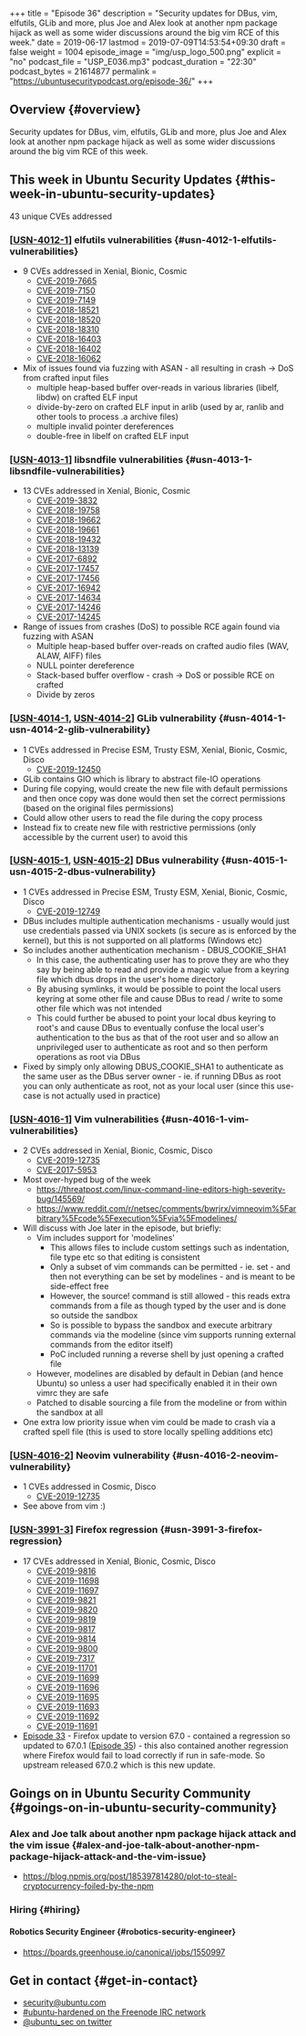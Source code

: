 +++
title = "Episode 36"
description = "Security updates for DBus, vim, elfutils, GLib and more, plus Joe and Alex look at another npm package hijack as well as some wider discussions around the big vim RCE of this week."
date = 2019-06-17
lastmod = 2019-07-09T14:53:54+09:30
draft = false
weight = 1004
episode_image = "img/usp_logo_500.png"
explicit = "no"
podcast_file = "USP_E036.mp3"
podcast_duration = "22:30"
podcast_bytes = 21614877
permalink = "https://ubuntusecuritypodcast.org/episode-36/"
+++

## Overview {#overview}

Security updates for DBus, vim, elfutils, GLib and more, plus Joe and Alex look at another npm package hijack as well as some wider discussions around the big vim RCE of this week.


## This week in Ubuntu Security Updates {#this-week-in-ubuntu-security-updates}

43 unique CVEs addressed


### [[USN-4012-1](https://usn.ubuntu.com/4012-1/)] elfutils vulnerabilities {#usn-4012-1-elfutils-vulnerabilities}

-   9 CVEs addressed in Xenial, Bionic, Cosmic
    -   [CVE-2019-7665](https://people.canonical.com/~ubuntu-security/cve/CVE-2019-7665)
    -   [CVE-2019-7150](https://people.canonical.com/~ubuntu-security/cve/CVE-2019-7150)
    -   [CVE-2019-7149](https://people.canonical.com/~ubuntu-security/cve/CVE-2019-7149)
    -   [CVE-2018-18521](https://people.canonical.com/~ubuntu-security/cve/CVE-2018-18521)
    -   [CVE-2018-18520](https://people.canonical.com/~ubuntu-security/cve/CVE-2018-18520)
    -   [CVE-2018-18310](https://people.canonical.com/~ubuntu-security/cve/CVE-2018-18310)
    -   [CVE-2018-16403](https://people.canonical.com/~ubuntu-security/cve/CVE-2018-16403)
    -   [CVE-2018-16402](https://people.canonical.com/~ubuntu-security/cve/CVE-2018-16402)
    -   [CVE-2018-16062](https://people.canonical.com/~ubuntu-security/cve/CVE-2018-16062)
-   Mix of issues found via fuzzing with ASAN - all resulting in crash -> DoS
    from crafted input files
    -   multiple heap-based buffer over-reads in various libraries (libelf,
        libdw) on crafted ELF input
    -   divide-by-zero on crafted ELF input in arlib (used by ar, ranlib and
        other tools to process .a archive files)
    -   multiple invalid pointer dereferences
    -   double-free in libelf on crafted ELF input


### [[USN-4013-1](https://usn.ubuntu.com/4013-1/)] libsndfile vulnerabilities {#usn-4013-1-libsndfile-vulnerabilities}

-   13 CVEs addressed in Xenial, Bionic, Cosmic
    -   [CVE-2019-3832](https://people.canonical.com/~ubuntu-security/cve/CVE-2019-3832)
    -   [CVE-2018-19758](https://people.canonical.com/~ubuntu-security/cve/CVE-2018-19758)
    -   [CVE-2018-19662](https://people.canonical.com/~ubuntu-security/cve/CVE-2018-19662)
    -   [CVE-2018-19661](https://people.canonical.com/~ubuntu-security/cve/CVE-2018-19661)
    -   [CVE-2018-19432](https://people.canonical.com/~ubuntu-security/cve/CVE-2018-19432)
    -   [CVE-2018-13139](https://people.canonical.com/~ubuntu-security/cve/CVE-2018-13139)
    -   [CVE-2017-6892](https://people.canonical.com/~ubuntu-security/cve/CVE-2017-6892)
    -   [CVE-2017-17457](https://people.canonical.com/~ubuntu-security/cve/CVE-2017-17457)
    -   [CVE-2017-17456](https://people.canonical.com/~ubuntu-security/cve/CVE-2017-17456)
    -   [CVE-2017-16942](https://people.canonical.com/~ubuntu-security/cve/CVE-2017-16942)
    -   [CVE-2017-14634](https://people.canonical.com/~ubuntu-security/cve/CVE-2017-14634)
    -   [CVE-2017-14246](https://people.canonical.com/~ubuntu-security/cve/CVE-2017-14246)
    -   [CVE-2017-14245](https://people.canonical.com/~ubuntu-security/cve/CVE-2017-14245)
-   Range of issues from crashes (DoS) to possible RCE again found via fuzzing with ASAN
    -   Multiple heap-based buffer over-reads on crafted audio files (WAV, ALAW, AIFF) files
    -   NULL pointer dereference
    -   Stack-based buffer overflow - crash -> DoS or possible RCE on crafted
    -   Divide by zeros


### [[USN-4014-1](https://usn.ubuntu.com/4014-1/), [USN-4014-2](https://usn.ubuntu.com/4014-2/)] GLib vulnerability {#usn-4014-1-usn-4014-2-glib-vulnerability}

-   1 CVEs addressed in Precise ESM, Trusty ESM, Xenial, Bionic, Cosmic, Disco
    -   [CVE-2019-12450](https://people.canonical.com/~ubuntu-security/cve/CVE-2019-12450)
-   GLib contains GIO which is library to abstract file-IO operations
-   During file copying, would create the new file with default permissions
    and then once copy was done would then set the correct permissions (based
    on the original files permissions)
-   Could allow other users to read the file during the copy process
-   Instead fix to create new file with restrictive permissions (only
    accessible by the current user) to avoid this


### [[USN-4015-1](https://usn.ubuntu.com/4015-1/), [USN-4015-2](https://usn.ubuntu.com/4015-2/)] DBus vulnerability {#usn-4015-1-usn-4015-2-dbus-vulnerability}

-   1 CVEs addressed in Precise ESM, Trusty ESM, Xenial, Bionic, Cosmic, Disco
    -   [CVE-2019-12749](https://people.canonical.com/~ubuntu-security/cve/CVE-2019-12749)
-   DBus includes multiple authentication mechanisms - usually would just use
    credentials passed via UNIX sockets (is secure as is enforced by the
    kernel), but this is not supported on all platforms (Windows etc)
-   So includes another authentication mechanism - DBUS\_COOKIE\_SHA1
    -   In this case, the authenticating user has to prove they are who they
        say by being able to read and provide a magic value from a keyring file
        which dbus drops in the user's home directory
    -   By abusing symlinks, it would be possible to point the local users
        keyring at some other file and cause DBus to read / write to some other
        file which was not intended
    -   This could further be abused to point your local dbus keyring to root's
        and cause DBus to eventually confuse the local user's authentication to
        the bus as that of the root user and so allow an unprivileged user to
        authenticate as root and so then perform operations as root via DBus
-   Fixed by simply only allowing DBUS\_COOKIE\_SHA1 to authenticate as the
    same user as the DBus server owner - ie. if running DBus as root you can
    only authenticate as root, not as your local user (since this use-case is
    not actually used in practice)


### [[USN-4016-1](https://usn.ubuntu.com/4016-1/)] Vim vulnerabilities {#usn-4016-1-vim-vulnerabilities}

-   2 CVEs addressed in Xenial, Bionic, Cosmic, Disco
    -   [CVE-2019-12735](https://people.canonical.com/~ubuntu-security/cve/CVE-2019-12735)
    -   [CVE-2017-5953](https://people.canonical.com/~ubuntu-security/cve/CVE-2017-5953)
-   Most over-hyped bug of the week
    -   <https://threatpost.com/linux-command-line-editors-high-severity-bug/145569/>
    -   <https://www.reddit.com/r/netsec/comments/bwrjrx/vimneovim%5Farbitrary%5Fcode%5Fexecution%5Fvia%5Fmodelines/>
-   Will discuss with Joe later in the episode, but briefly:
    -   Vim includes support for 'modelines'
        -   This allows files to include custom settings such as indentation, file
            type etc so that editing is consistent
        -   Only a subset of vim commands can be permitted - ie. set - and then not
            everything can be set by modelines - and is meant to be side-effect
            free
        -   However, the source! command is still allowed - this reads extra
            commands from a file as though typed by the user and is done so outside
            the sandbox
        -   So is possible to bypass the sandbox and execute arbitrary commands via
            the modeline (since vim supports running external commands from the
            editor itself)
        -   PoC included running a reverse shell by just opening a crafted file
    -   However, modelines are disabled by default in Debian (and hence Ubuntu)
        so unless a user had specifically enabled it in their own vimrc they are
        safe
    -   Patched to disable sourcing a file from the modeline or from within the
        sandbox at all
-   One extra low priority issue when vim could be made to crash via a
    crafted spell file (this is used to store locally spelling additions etc)


### [[USN-4016-2](https://usn.ubuntu.com/4016-2/)] Neovim vulnerability {#usn-4016-2-neovim-vulnerability}

-   1 CVEs addressed in Cosmic, Disco
    -   [CVE-2019-12735](https://people.canonical.com/~ubuntu-security/cve/CVE-2019-12735)
-   See above from vim :)


### [[USN-3991-3](https://usn.ubuntu.com/3991-3/)] Firefox regression {#usn-3991-3-firefox-regression}

-   17 CVEs addressed in Xenial, Bionic, Cosmic, Disco
    -   [CVE-2019-9816](https://people.canonical.com/~ubuntu-security/cve/CVE-2019-9816)
    -   [CVE-2019-11698](https://people.canonical.com/~ubuntu-security/cve/CVE-2019-11698)
    -   [CVE-2019-11697](https://people.canonical.com/~ubuntu-security/cve/CVE-2019-11697)
    -   [CVE-2019-9821](https://people.canonical.com/~ubuntu-security/cve/CVE-2019-9821)
    -   [CVE-2019-9820](https://people.canonical.com/~ubuntu-security/cve/CVE-2019-9820)
    -   [CVE-2019-9819](https://people.canonical.com/~ubuntu-security/cve/CVE-2019-9819)
    -   [CVE-2019-9817](https://people.canonical.com/~ubuntu-security/cve/CVE-2019-9817)
    -   [CVE-2019-9814](https://people.canonical.com/~ubuntu-security/cve/CVE-2019-9814)
    -   [CVE-2019-9800](https://people.canonical.com/~ubuntu-security/cve/CVE-2019-9800)
    -   [CVE-2019-7317](https://people.canonical.com/~ubuntu-security/cve/CVE-2019-7317)
    -   [CVE-2019-11701](https://people.canonical.com/~ubuntu-security/cve/CVE-2019-11701)
    -   [CVE-2019-11699](https://people.canonical.com/~ubuntu-security/cve/CVE-2019-11699)
    -   [CVE-2019-11696](https://people.canonical.com/~ubuntu-security/cve/CVE-2019-11696)
    -   [CVE-2019-11695](https://people.canonical.com/~ubuntu-security/cve/CVE-2019-11695)
    -   [CVE-2019-11693](https://people.canonical.com/~ubuntu-security/cve/CVE-2019-11693)
    -   [CVE-2019-11692](https://people.canonical.com/~ubuntu-security/cve/CVE-2019-11692)
    -   [CVE-2019-11691](https://people.canonical.com/~ubuntu-security/cve/CVE-2019-11691)
-   [Episode 33](https://ubuntusecuritypodcast.org/episode-33/) - Firefox update to version 67.0 - contained a regression so
    updated to 67.0.1 ([Episode 35](https://ubuntusecuritypodcast.org/episode-35/)) - this also contained another regression
    where Firefox would fail to load correctly if run in safe-mode. So
    upstream released 67.0.2 which is this new update.


## Goings on in Ubuntu Security Community {#goings-on-in-ubuntu-security-community}


### Alex and Joe talk about another npm package hijack attack and the vim issue {#alex-and-joe-talk-about-another-npm-package-hijack-attack-and-the-vim-issue}

-   <https://blog.npmjs.org/post/185397814280/plot-to-steal-cryptocurrency-foiled-by-the-npm>


### Hiring {#hiring}


#### Robotics Security Engineer {#robotics-security-engineer}

-   <https://boards.greenhouse.io/canonical/jobs/1550997>


## Get in contact {#get-in-contact}

-   [security@ubuntu.com](mailto:security@ubuntu.com)
-   [#ubuntu-hardened on the Freenode IRC network](http://webchat.freenode.net?channels=%23ubuntu-hardened&uio=d4)
-   [@ubuntu\_sec on twitter](https://twitter.com/ubuntu%5Fsec)
